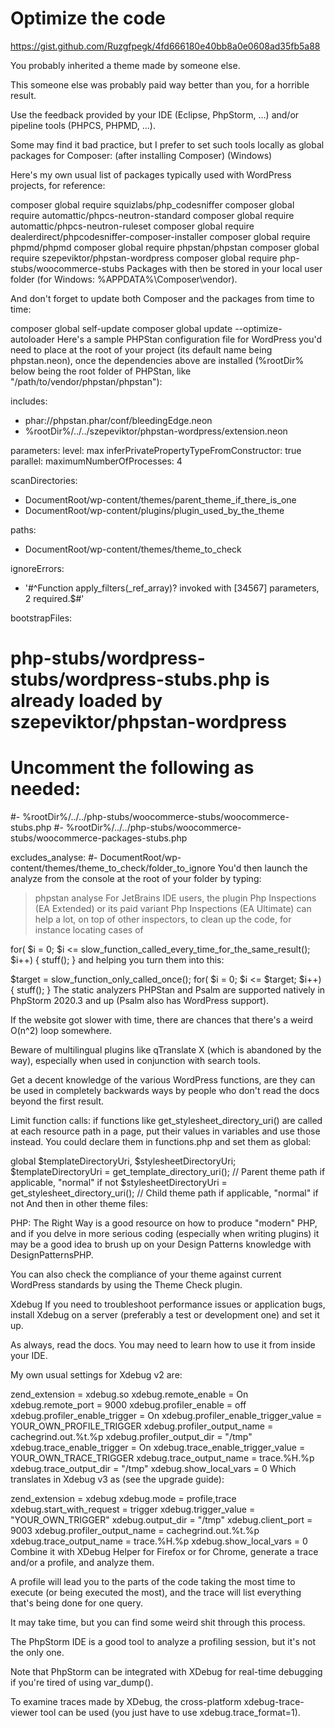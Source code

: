 # Optimize the code

https://gist.github.com/Ruzgfpegk/4fd666180e40bb8a0e0608ad35fb5a88

You probably inherited a theme made by someone else.

This someone else was probably paid way better than you, for a horrible result.

Use the feedback provided by your IDE (Eclipse, PhpStorm, …) and/or pipeline tools (PHPCS, PHPMD, …).

Some may find it bad practice, but I prefer to set such tools locally as global packages for Composer: (after installing Composer) (Windows)

Here's my own usual list of packages typically used with WordPress projects, for reference:

composer global require squizlabs/php_codesniffer
composer global require automattic/phpcs-neutron-standard
composer global require automattic/phpcs-neutron-ruleset
composer global require dealerdirect/phpcodesniffer-composer-installer
composer global require phpmd/phpmd
composer global require phpstan/phpstan
composer global require szepeviktor/phpstan-wordpress
composer global require php-stubs/woocommerce-stubs
Packages with then be stored in your local user folder (for Windows: %APPDATA%\Composer\vendor).

And don't forget to update both Composer and the packages from time to time:

composer global self-update
composer global update --optimize-autoloader
Here's a sample PHPStan configuration file for WordPress you'd need to place at the root of your project (its default name being phpstan.neon), once the dependencies above are installed (%rootDir% below being the root folder of PHPStan, like "/path/to/vendor/phpstan/phpstan"):

includes:
- phar://phpstan.phar/conf/bleedingEdge.neon
- %rootDir%/../../szepeviktor/phpstan-wordpress/extension.neon

parameters:
level: max
inferPrivatePropertyTypeFromConstructor: true
parallel:
maximumNumberOfProcesses: 4

scanDirectories:
- DocumentRoot/wp-content/themes/parent_theme_if_there_is_one
- DocumentRoot/wp-content/plugins/plugin_used_by_the_theme

paths:
- DocumentRoot/wp-content/themes/theme_to_check

ignoreErrors:
- '#^Function apply_filters(_ref_array)? invoked with [34567] parameters, 2 required\.$#'

bootstrapFiles:
# php-stubs/wordpress-stubs/wordpress-stubs.php is already loaded by szepeviktor/phpstan-wordpress
# Uncomment the following as needed:
#- %rootDir%/../../php-stubs/woocommerce-stubs/woocommerce-stubs.php
#- %rootDir%/../../php-stubs/woocommerce-stubs/woocommerce-packages-stubs.php

excludes_analyse:
#- DocumentRoot/wp-content/themes/theme_to_check/folder_to_ignore
You'd then launch the analyze from the console at the root of your folder by typing:

> phpstan analyse
For JetBrains IDE users, the plugin Php Inspections (EA Extended) or its paid variant Php Inspections (EA Ultimate) can help a lot, on top of other inspectors, to clean up the code, for instance locating cases of

for(
$i = 0;
$i <= slow_function_called_every_time_for_the_same_result();
$i++) { stuff(); }
and helping you turn them into this:

$target = slow_function_only_called_once();
for( $i = 0; $i <= $target; $i++) { stuff(); }
The static analyzers PHPStan and Psalm are supported natively in PhpStorm 2020.3 and up (Psalm also has WordPress support).

If the website got slower with time, there are chances that there's a weird O(n^2) loop somewhere.

Beware of multilingual plugins like qTranslate X (which is abandoned by the way), especially when used in conjunction with search tools.

Get a decent knowledge of the various WordPress functions, are they can be used in completely backwards ways by people who don't read the docs beyond the first result.

Limit function calls: if functions like get_stylesheet_directory_uri() are called at each resource path in a page, put their values in variables and use those instead. You could declare them in functions.php and set them as global:

global $templateDirectoryUri, $stylesheetDirectoryUri;
$templateDirectoryUri   = get_template_directory_uri();   // Parent theme path if applicable, "normal" if not
$stylesheetDirectoryUri = get_stylesheet_directory_uri(); // Child theme path if applicable, "normal" if not
And then in other theme files:

<?php
global $templateDirectoryUri, $stylesheetDirectoryUri;
?>
<!-- [...] -->
<meta name="thumbnail" content="<?= $stylesheetDirectoryUri ?>/images/thumbnail-top.jpg" />
PHP: The Right Way is a good resource on how to produce "modern" PHP, and if you delve in more serious coding (especially when writing plugins) it may be a good idea to brush up on your Design Patterns knowledge with DesignPatternsPHP.

You can also check the compliance of your theme against current WordPress standards by using the Theme Check plugin.

Xdebug
If you need to troubleshoot performance issues or application bugs, install Xdebug on a server (preferably a test or development one) and set it up.

As always, read the docs. You may need to learn how to use it from inside your IDE.

My own usual settings for Xdebug v2 are:

zend_extension = xdebug.so
xdebug.remote_enable = On
xdebug.remote_port = 9000
xdebug.profiler_enable = off
xdebug.profiler_enable_trigger = On
xdebug.profiler_enable_trigger_value = YOUR_OWN_PROFILE_TRIGGER
xdebug.profiler_output_name = cachegrind.out.%t.%p
xdebug.profiler_output_dir = "/tmp"
xdebug.trace_enable_trigger = On
xdebug.trace_enable_trigger_value = YOUR_OWN_TRACE_TRIGGER
xdebug.trace_output_name = trace.%H.%p
xdebug.trace_output_dir = "/tmp"
xdebug.show_local_vars = 0
Which translates in Xdebug v3 as (see the upgrade guide):

zend_extension = xdebug
xdebug.mode = profile,trace
xdebug.start_with_request = trigger
xdebug.trigger_value = "YOUR_OWN_TRIGGER"
xdebug.output_dir = "/tmp"
xdebug.client_port = 9003
xdebug.profiler_output_name = cachegrind.out.%t.%p
xdebug.trace_output_name = trace.%H.%p
xdebug.show_local_vars = 0
Combine it with XDebug Helper for Firefox or for Chrome, generate a trace and/or a profile, and analyze them.

A profile will lead you to the parts of the code taking the most time to execute (or being executed the most), and the trace will list everything that's being done for one query.

It may take time, but you can find some weird shit through this process.

The PhpStorm IDE is a good tool to analyze a profiling session, but it's not the only one.

Note that PhpStorm can be integrated with XDebug for real-time debugging if you're tired of using var_dump().

To examine traces made by XDebug, the cross-platform xdebug-trace-viewer tool can be used (you just have to use xdebug.trace_format=1).
